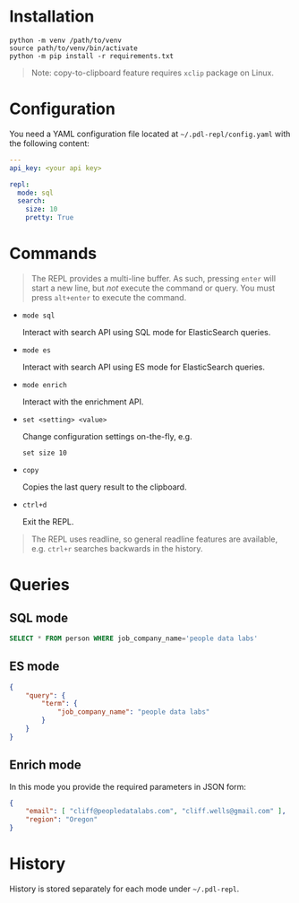 Installation
==============
```
python -m venv /path/to/venv
source path/to/venv/bin/activate
python -m pip install -r requirements.txt
```

> Note: copy-to-clipboard feature requires `xclip` package on Linux.

Configuration
=============
You need a YAML configuration file located at `~/.pdl-repl/config.yaml` with
the following content:
```yaml
---
api_key: <your api key>

repl:
  mode: sql
  search:
    size: 10
    pretty: True
```

Commands
========
> The REPL provides a multi-line buffer. As such, pressing `enter` will start a
new line, but _not_ execute the command or query. You must press `alt+enter` to
execute the command.

- `mode sql`

    Interact with search API using SQL mode for ElasticSearch queries.

- `mode es`

    Interact with search API using ES mode for ElasticSearch queries.

- `mode enrich`

    Interact with the enrichment API.

- `set <setting> <value>`

    Change configuration settings on-the-fly, e.g.
    ```
    set size 10
    ```

- `copy`

    Copies the last query result to the clipboard.

- `ctrl+d`

    Exit the REPL.

> The REPL uses readline, so general readline features are available, e.g. `ctrl+r`
searches backwards in the history.

Queries
=======
SQL mode
--------
```sql
SELECT * FROM person WHERE job_company_name='people data labs'
```

ES mode
-------
```json
{
    "query": {
        "term": {
            "job_company_name": "people data labs"
        }
    }
}
```

Enrich mode
-----------
In this mode you provide the required parameters in JSON form:
```json
{
    "email": [ "cliff@peopledatalabs.com", "cliff.wells@gmail.com" ],
    "region": "Oregon"
}
```

History
=======
History is stored separately for each mode under `~/.pdl-repl`.
